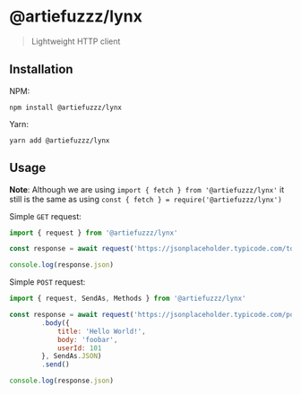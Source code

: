 # @artiefuzzz/lynx

> Lightweight HTTP client

## Installation

NPM:
```
npm install @artiefuzzz/lynx
```
Yarn:
```
yarn add @artiefuzzz/lynx
```

## Usage

**Note**: Although we are using `import { fetch } from '@artiefuzzz/lynx'` it still is the same as using `const { fetch } = require('@artiefuzzz/lynx')`

Simple `GET` request:

```js
import { request } from '@artiefuzzz/lynx'

const response = await request('https://jsonplaceholder.typicode.com/todos/1').send()

console.log(response.json)
```

Simple `POST` request:

```js
import { request, SendAs, Methods } from '@artiefuzzz/lynx'

const response = await request('https://jsonplaceholder.typicode.com/posts', Methods.Get)
		.body({
			title: 'Hello World!',
			body: 'foobar',
			userId: 101
		}, SendAs.JSON)
		.send()

console.log(response.json)
``` 
